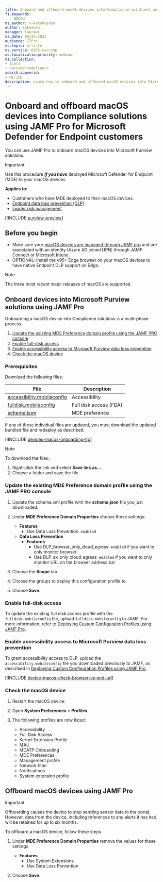 ```yaml
---
title: Onboard and offboard macOS devices into Compliance solutions using JAMF Pro for Microsoft Defender for Endpoint customers
f1.keywords:
    NOCSH
ms.author: v-katykoenen
author: kmkoenen
manager: laurawi
ms.date: 04/24/2023
audience: ITPro
ms.topic: article
ms.service: O365-seccomp
ms.localizationpriority: medium
ms.collection: 
- tier1
- purview-compliance 
search.appverid:
- MET150 
description: Learn how to onboard and offboard macOS devices into Microsoft Purview solutions using JAMF Pro for Microsoft Defender for Endpoint customers
---
```

# Onboard and offboard macOS devices into Compliance solutions using JAMF Pro for Microsoft Defender for Endpoint customers

You can use JAMF Pro to onboard macOS devices into Microsoft Purview solutions. 

> [!IMPORTANT]
> Use this procedure ***if you have*** deployed Microsoft Defender for Endpoint (MDE) to your macOS devices

**Applies to:**

- Customers who have MDE deployed to their macOS devices.
- [Endpoint data loss prevention (DLP)](./endpoint-dlp-learn-about.md)
- [Insider risk management](insider-risk-management.md)

[!INCLUDE [purview-preview](../includes/purview-preview.md)]

## Before you begin ##

- Make sure your [macOS devices are managed through JAMF pro](https://www.jamf.com/resources/product-documentation/jamf-pro-installation-guide-for-mac/) and are associated with an identity (Azure AD joined UPN) through JAMF Connect or Microsoft Intune.
- OPTIONAL: Install the v95+ Edge browser on your macOS devices to have native Endpoint DLP support on Edge.
 
> [!NOTE]
> The three most recent major releases of macOS are supported.

## Onboard devices into Microsoft Purview solutions using JAMF Pro

Onboarding a macOS device into Compliance solutions is a multi-phase process.

1. [Update the existing MDE Preference domain profile using the JAMF PRO console](#update-the-existing-mde-preference-domain-profile-using-the-jamf-pro-console)
2. [Enable full-disk access](#enable-full-disk-access)
3. [Enable accessibility access to Microsoft Purview data loss prevention](#enable-accessibility-access-to-microsoft-purview-data-loss-prevention)
4. [Check the macOS device](#check-the-macos-device)

### Prerequisites

Download the following files:

|File |Description |
|---------|---------|
[accessibility.mobileconfig](https://github.com/microsoft/mdatp-xplat/blob/master/macos/mobileconfig/profiles/accessibility.mobileconfig)| Accessibility |
|[fulldisk.mobileconfig](https://github.com/microsoft/mdatp-xplat/blob/master/macos/mobileconfig/profiles/fulldisk.mobileconfig)| Full disk access (FDA) |
|[schema.json](https://github.com/microsoft/mdatp-xplat/blob/master/macos/schema/schema.json) | MDE preference |

If any of these individual files are updated, you must download the updated bundled file and redeploy as described.

[!INCLUDE [devices-macos-onboarding-tip](../includes/devices-macos-onboarding-tip.md)]

> [!NOTE]
> To download the files:
> 1. Right-click the link and select **Save link as...**. 
> 2. Choose a folder and save the file.

### Update the existing MDE Preference domain profile using the JAMF PRO console

1. Update the schema.xml profile with the **schema.json** file you just downloaded.

1. Under **MDE Preference Domain Properties** choose these settings:
    - **Features**
        - Use Data Loss Prevention: `enabled`
    - **Data Loss Prevention**
        - **Features**
            - Use DLP_browser_only_cloud_egress: `enabled` if you want to only monitor browser
            - Use DLP_ax_only_cloud_egress: `enabled` if you want to only monitor URL on the browser address bar

1. Choose the **Scope** tab.

1. Choose the groups to deploy this configuration profile to.

1. Choose **Save**. 

### Enable full-disk access 

To update the existing full disk access profile with the `fulldisk.mobileconfig` file, upload `fulldisk.mobileconfig` to JAMF. For more information, refer to [Deploying Custom Configuration Profiles using JAMF Pro](https://docs.jamf.com/technical-articles/Deploying_Custom_Configuration_Profiles_Using_Jamf_Pro.html).

### Enable accessibility access to Microsoft Purview data loss prevention ###
To grant accessibility access to DLP, upload the `accessibility.mobileconfig` file you downloaded previously to JAMF, as described in [Deploying Custom Configuration Profiles using JAMF Pro](https://docs.jamf.com/technical-articles/Deploying_Custom_Configuration_Profiles_Using_Jamf_Pro.html).

[!INCLUDE [device-macos-check-browser-vs-end-url](../includes/device-macos-check-browser-vs-end-url.md)]

### Check the macOS device

1. Restart the macOS device.

1. Open **System Preferences** > **Profiles**.

1. The following profiles are now listed:
    - Accessibility
    - Full Disk Access
    - Kernel Extension Profile
    - MAU
    - MDATP Onboarding
    - MDE Preferences
    - Management profile
    - Network filter
    - Notifications
    - System extension profile

## Offboard macOS devices using JAMF Pro

> [!IMPORTANT]
> Offboarding causes the device to stop sending sensor data to the portal. However, data from the device, including references to any alerts it has had, will be retained for up to six months.

To offboard a macOS device, follow these steps

 1. Under **MDE Preference Domain Properties** remove the values for these settings
    - **Features**
        - Use System Extensions
        - Use Data Loss Prevention

1. Choose **Save**.

